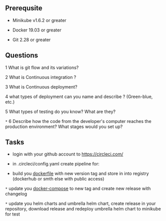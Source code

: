 ## Prerequsite

* Minikube v1.6.2 or greater

* Docker 19.03 or greater

* Git 2.28 or greater

## Questions

1 What is git flow and its variations?

2 What is Continuous integration ?

3 What is Continuous deployment?

4 what types of deployment can you name and describe ? (Green-blue, etc.)

5 What types of testing do you know? What are they?

`*` 6 Describe how the code from the developer's computer reaches the production environment? What stages would you set up?


## Tasks

* login with your github account to https://circleci.com/

* in .circleci/config.yaml create pipeline for:

 * build you [dockerfile](../02%20-%20dockerfile/Dockerfile) with new version tag and store in into registry (dockerhub or smth else with public access)

 `*` update you [docker-compose](../03%20-%20docker-compose/example/docker-compose.yaml) to new tag and create new release with changelog

 `*` update you helm charts and umbrella helm chart, create release in your repository, download release and redeploy umbrella helm chart to minikube for test
